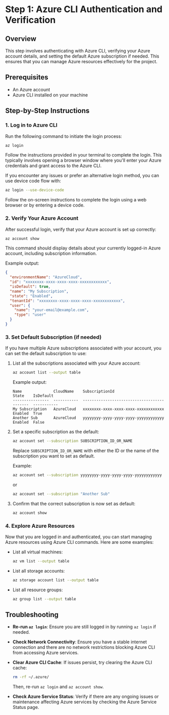# Step 1: Azure CLI Authentication and Verification

## Overview

This step involves authenticating with Azure CLI, verifying your Azure account details, and setting the default Azure subscription if needed. This ensures that you can manage Azure resources effectively for the project.

## Prerequisites

- An Azure account
- Azure CLI installed on your machine

## Step-by-Step Instructions

### 1. Log in to Azure CLI

Run the following command to initiate the login process:

```bash
az login
```

Follow the instructions provided in your terminal to complete the login. This typically involves opening a browser window where you'll enter your Azure credentials and grant access to the Azure CLI.

If you encounter any issues or prefer an alternative login method, you can use device code flow with:

```bash
az login --use-device-code
```

Follow the on-screen instructions to complete the login using a web browser or by entering a device code.

### 2. Verify Your Azure Account

After successful login, verify that your Azure account is set up correctly:

```bash
az account show
```

This command should display details about your currently logged-in Azure account, including subscription information.

Example output:

```json
{
  "environmentName": "AzureCloud",
  "id": "xxxxxxxx-xxxx-xxxx-xxxx-xxxxxxxxxxxx",
  "isDefault": true,
  "name": "My Subscription",
  "state": "Enabled",
  "tenantId": "xxxxxxxx-xxxx-xxxx-xxxx-xxxxxxxxxxxx",
  "user": {
    "name": "your-email@example.com",
    "type": "user"
  }
}
```

### 3. Set Default Subscription (if needed)

If you have multiple Azure subscriptions associated with your account, you can set the default subscription to use:

1. List all the subscriptions associated with your Azure account:

    ```bash
    az account list --output table
    ```

    Example output:

    ```
    Name              CloudName    SubscriptionId                        State    IsDefault
    ----------------  -----------  ------------------------------------  -------  -----------
    My Subscription   AzureCloud   xxxxxxxx-xxxx-xxxx-xxxx-xxxxxxxxxxxx  Enabled  True
    Another Sub       AzureCloud   yyyyyyyy-yyyy-yyyy-yyyy-yyyyyyyyyyyy  Enabled  False
    ```

2. Set a specific subscription as the default:

    ```bash
    az account set --subscription SUBSCRIPTION_ID_OR_NAME
    ```

    Replace `SUBSCRIPTION_ID_OR_NAME` with either the ID or the name of the subscription you want to set as default.

    Example:

    ```bash
    az account set --subscription yyyyyyyy-yyyy-yyyy-yyyy-yyyyyyyyyyyy
    ```

    or

    ```bash
    az account set --subscription "Another Sub"
    ```

3. Confirm that the correct subscription is now set as default:

    ```bash
    az account show
    ```

### 4. Explore Azure Resources

Now that you are logged in and authenticated, you can start managing Azure resources using Azure CLI commands. Here are some examples:

- List all virtual machines:

    ```bash
    az vm list --output table
    ```

- List all storage accounts:

    ```bash
    az storage account list --output table
    ```

- List all resource groups:

    ```bash
    az group list --output table
    ```

## Troubleshooting

- **Re-run `az login`**: Ensure you are still logged in by running `az login` if needed.
- **Check Network Connectivity**: Ensure you have a stable internet connection and there are no network restrictions blocking Azure CLI from accessing Azure services.
- **Clear Azure CLI Cache**: If issues persist, try clearing the Azure CLI cache:

    ```bash
    rm -rf ~/.azure/
    ```

    Then, re-run `az login` and `az account show`.
- **Check Azure Service Status**: Verify if there are any ongoing issues or maintenance affecting Azure services by checking the Azure Service Status page.
